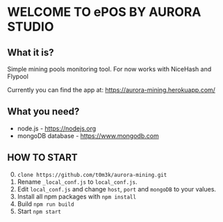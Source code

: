 # WELCOME TO ePOS BY AURORA STUDIO

## What it is?

Simple mining pools monitoring tool. For now works with NiceHash and Flypool


Currently you can find the app at: https://aurora-mining.herokuapp.com/


## What you need?

- node.js - https://nodejs.org
- mongoDB database - https://www.mongodb.com

## HOW TO START

0. `clone https://github.com/t0m3k/aurora-mining.git`
1. Rename `_local_conf.js` to `local_conf.js`.
2. Edit `local_conf.js` and change `host`, `port` and `mongoDB` to your values.
3. Install all npm packages with `npm install`
4. Build `npm run build`
5. Start `npm start`

